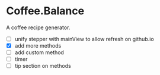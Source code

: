 # Coffee.Balance

A coffee recipe generator.

- [ ] unify stepper with mainView to allow refresh on github.io
- [x] add more methods 
- [ ] add custom method
- [ ] timer
- [ ] tip section on methods